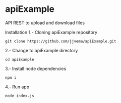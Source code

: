 # apiExample
API REST to upload and download files

Installation
1.- Cloning apiExample repository

    git clone https://github.com/jjvema/apiExample.git

2.- Change to apiExample directory

    cd apiExample

3.- Install node dependencies

    npm i

4.- Run app

    node index.js

